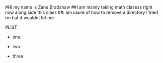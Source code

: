 #Hi my name is Zane Bradshaw
##i am mainly taking math clasess right now along side this class
##i am usure of how to remove a directory i tried rm but it wouldnt let me




#LIST
- one
* two
+ three

